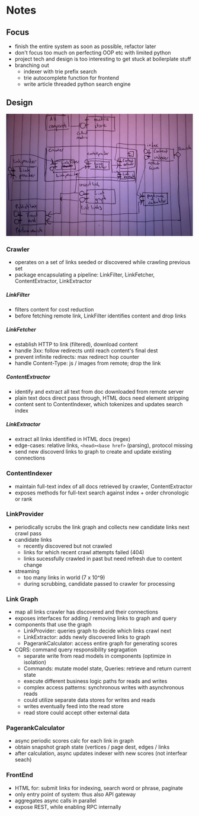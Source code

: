 # Notes

## Focus
- finish the entire system as soon as possible, refactor later
- don't focus too much on perfecting OOP etc with limited python
- project tech and design is too interesting to get stuck at boilerplate stuff
- branching out
    - indexer with trie prefix search
    - trie autocomplete function for frontend
    - write article threaded python search engine 

## Design

![](./components.jpg)

### Crawler
- operates on a set of links seeded or discovered while crawling previous set 
- package encapsulating a pipeline: LinkFilter, LinkFetcher, ContentExtractor, LinkExtractor

##### LinkFilter 
- filters content for cost reduction
- before fetching remote link, LinkFilter identifies content and drop links

##### LinkFetcher
- establish HTTP to link (filtered), download content
- handle 3xx: follow redirects until reach content's final dest
- prevent infinite redirects: max redirect hop counter
- handle Content-Type: js / images from remote; drop the link

##### ContentExtractor
- identify and extract all text from doc downloaded from remote server
- plain text docs direct pass through, HTML docs need element stripping
- content sent to ContentIndexer, which tokenizes and updates search index

##### LinkExtractor
- extract all links identified in HTML docs (regex)
- edge-cases: relative links, `<head><base href>` (parsing), protocol missing
- send new discoverd links to graph to create and update existing connections

### ContentIndexer
- maintain full-text index of all docs retrieved by crawler, ContentExtractor
- exposes methods for full-text search against index + order chronologic or rank

### LinkProvider
- periodically scrubs the link graph and collects new candidate links next crawl pass
- candidate links
    - recently discovered but not crawled
    - links for which recent crawl attempts failed (404)
    - links sucessfully crawled in past but need refresh due to content change
- streaming
    - too many links in world (7 x 10^9)
    - during scrubbing, candidate passed to crawler for processing

### Link Graph
- map all links crawler has discovered and their connections
- exposes interfaces for adding / removing links to graph and query
- components that use the graph
    - LinkProvider: queries graph to decide which links crawl next
    - LinkExtractor: adds newly discovered links to graph
    - PagerankCalculator: access entire graph for generating scores
- CQRS: command query responsibility segragation 
    - separate write from read models in components (optimize in isolation)
    - Commands: mutate model state, Queries: retrieve and return current state
    - execute different business logic paths for reads and writes
    - complex access patterns: synchronous writes with asynchronous reads
    - could utilize separate data stores for writes and reads
    - writes eventually feed into the read store
    - read store could accept other external data

### PagerankCalculator
- async periodic scores calc for each link in graph
- obtain snapshot graph state (vertices / page dest, edges / links
- after calculation, async  updates indexer with new scores (not interfear seach)

### FrontEnd
- HTML for: submit links for indexing, search word or phrase, paginate
- only entry point of system: thus also API gateway
- aggregates async calls in parallel
- expose REST, while enabling RPC internally
